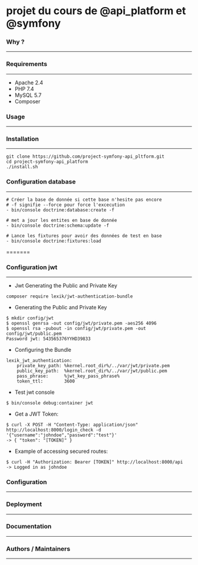 # projet du cours de @api_platform et @symfony 

### Why ?
---

### Requirements
---

- Apache 2.4
- PHP 7.4
- MySQL 5.7
- Composer

### Usage
---

### Installation
---

```
git clone https://github.com/project-symfony-api_pltform.git  
cd project-symfony-api_platform
./install.sh
```

### Configuration database
---

```
# Créer la base de donnée si cette base n'hesite pas encore 
# -f signifie --force pour force l'excecution 
- bin/console doctrine:database:create -f

# met a jour les entites en base de donnée
- bin/console doctrine:schema:update -f

# Lance les fixtures pour avoir des données de test en base
- bin/console doctrine:fixtures:load
```

=======
### Configuration jwt
---

- Jwt Generating the Public and Private Key
```
composer require lexik/jwt-authentication-bundle
```
- Generating the Public and Private Key

```
$ mkdir config/jwt
$ openssl genrsa -out config/jwt/private.pem -aes256 4096
$ openssl rsa -pubout -in config/jwt/private.pem -out config/jwt/public.pem
Password jwt: 543565376YYHD39833
```

- Configuring the Bundle

```
lexik_jwt_authentication:
    private_key_path: %kernel.root_dir%/../var/jwt/private.pem
    public_key_path:  %kernel.root_dir%/../var/jwt/public.pem
    pass_phrase:      %jwt_key_pass_phrase%
    token_ttl:        3600
```

- Test jwt console
```
$ bin/console debug:container jwt
```

- Get a JWT Token:
```
$ curl -X POST -H "Content-Type: application/json" http://localhost:8000/login_check -d '{"username":"johndoe","password":"test"}'
-> { "token": "[TOKEN]" }
```

- Example of accessing secured routes:
```
$ curl -H "Authorization: Bearer [TOKEN]" http://localhost:8000/api
-> Logged in as johndoe
```

### Configuration
---

### Deployment
---

### Documentation
---

### Authors / Maintainers
---
